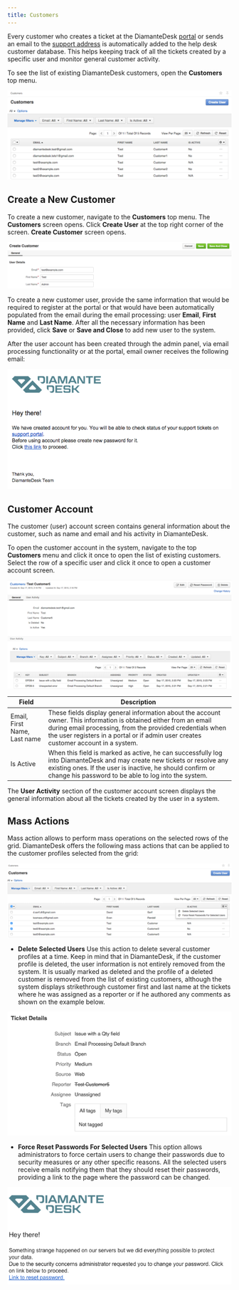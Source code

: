 ```yaml
---
title: Customers
---
```


Every customer who creates a ticket at the DiamanteDesk [portal](channels/portal.md) or sends an email to the [support address](channels/email-processing.md) is automatically added to the help desk customer database. This helps keeping track of all the tickets created by a specific user and monitor general customer activity.

To see the list of existing DiamanteDesk customers, open the **Customers** top menu.

![Customers](img/customers.png)

## Create a New Customer

To create a new customer, navigate to the **Customers** top menu. The **Customers** screen opens. Click **Create User** at the top right corner of the screen. **Create Customer** screen opens.

![Customers](img/new_customer.png)

To create a new customer user, provide the same information that would be required to register at the portal or that would have been automatically populated from the email during the email processing: user **Email**, **First Name** and **Last Name**.
After all the necessary information has been provided, click **Save** or **Save and Close** to add new user to the system.

After the user account has been created through the admin panel, via email processing functionality or at the portal, email owner receives the following email:

![Customers](img/customer_email.png)

## Customer Account

The customer (user) account screen contains general information about the customer, such as name and email and his activity in DiamanteDesk.

To open the customer account in the system, navigate to the top **Customers** menu and click it once to open the list of existing customers. Select the row of a specific user and click it once to open a customer account screen.

![Customers](img/customer_account.png)

Field | Description
------------- | -------------
Email, First Name, Last name | These fields display  general information about the account owner. This information is obtained either from an email during email processing, from the provided credentials when the user registers in a portal or if admin user creates customer account in a system.
Is Active | When this field is marked as active, he can successfully log into DiamanteDesk and may create new tickets or resolve any existing ones. If the user is inactive, he should confirm or change his password to be able to log into the system.

The **User Activity** section of the customer account screen displays the general information about all the tickets created by the user in a system.


## Mass Actions

Mass action allows to perform mass operations on the selected rows of the grid. DiamanteDesk offers the following mass actions that can be applied to the customer profiles selected from the grid:

![Customers](img/customers_mass_action.png)

* **Delete Selected Users** Use this action to delete several customer profiles at a time. Keep in mind that in DiamanteDesk, if the customer profile is deleted, the user information is not entirely removed from the system. It is usually marked as deleted and the profile of a deleted customer is removed from the list of existing customers, although the system displays strikethrough customer first and last name at the tickets where he was assigned as a reporter or if he authored any comments as shown on the example below.

![Customers](img/customer_deleted.png)

* **Force Reset Passwords For Selected Users** This option allows administrators to force certain users to change their passwords due to security measures or any other specific reasons. All the selected users receive emails notifying them that they should reset their passwords, providing a link to the page where the password can be changed.

![Customers](img/customer_password_reset.png)